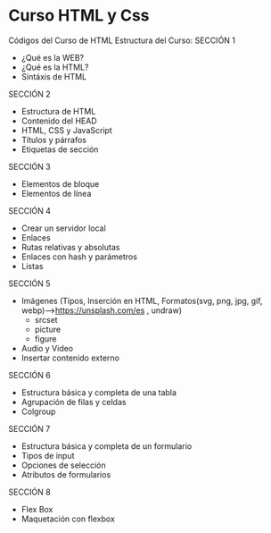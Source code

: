 # Curso HTML y Css
Códigos del Curso de HTML 
Estructura del Curso:
  SECCIÓN 1
  - ¿Qué es la WEB?
  - ¿Qué es la HTML?
  - Sintáxis de HTML
  
  SECCIÓN 2
  - Estructura de HTML
  - Contenido del HEAD
  - HTML, CSS y JavaScript
  - Títulos y párrafos
  - Etiquetas de sección
  
  SECCIÓN 3
  - Elementos de bloque 
  - Elementos de línea
 
  SECCIÓN 4
  - Crear un servidor local
  - Enlaces
  - Rutas relativas y absolutas
  - Enlaces con hash y parámetros
  - Listas
  
  SECCIÓN 5
  - Imágenes (Tipos, Inserción en HTML, Formatos(svg, png, jpg, gif, webp)-->https://unsplash.com/es , undraw)
      - srcset
      - picture 
      - figure
  - Audio y Video
  - Insertar contenido externo
  
  SECCIÓN 6
  - Estructura básica y completa de una tabla
  - Agrupación de filas y celdas
  - Colgroup
  
  SECCIÓN 7
  - Estructura básica y completa de un formulario
  - Tipos de input
  - Opciones de selección
  - Atributos de formularios
  
  SECCIÓN 8
  - Flex Box
  - Maquetación con flexbox
  
